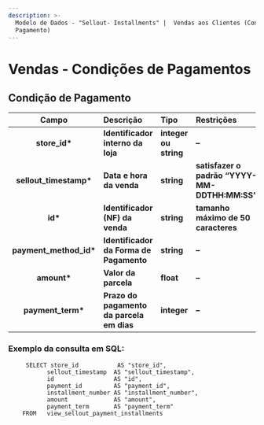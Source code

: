 ```yaml
---
description: >-
  Modelo de Dados - "Sellout- Installments" |  Vendas aos Clientes (Condição de
  Pagamento)
---
```


# Vendas - Condições de Pagamentos

## Condição de Pagamento    <a id="forma-de-pagamento"></a>

| Campo | Descrição | Tipo | Restrições | Exemplo |
| :---: | :--- | :--- | :--- | :--- |
| **store\_id\*** | **Identificador interno da loja** | **integer ou string** | **–** | **1** |
| **sellout\_timestamp\*** | **Data e hora da venda** | **string** | **satisfazer o padrão “YYYY-MM-DDTHH:MM:SS”** | **“2017-08-20T14:55:08”** |
| **id\*** | **Identificador \(NF\) da venda** | **string** | **tamanho máximo de 50 caracteres** | **“RCNTH345987”** |
| **payment\_method\_id\*** | **Identificador da Forma de Pagamento** | **string** | **–** | **–** |
| **amount\*** | **Valor da parcela** | **float** | **–** | **129.9000** |
| **payment\_term\*** | **Prazo do pagamento da parcela em dias** | **integer** | **–** | **30** |

### Exemplo da consulta em SQL:

```text
     SELECT store_id           AS "store_id", 
           sellout_timestamp  AS "sellout_timestamp", 
           id                 AS "id", 
           payment_id         AS "payment_id", 
           installment_number AS "installment_number", 
           amount             AS "amount", 
           payment_term       AS "payment_term" 
    FROM   view_sellout_payment_installments
```

